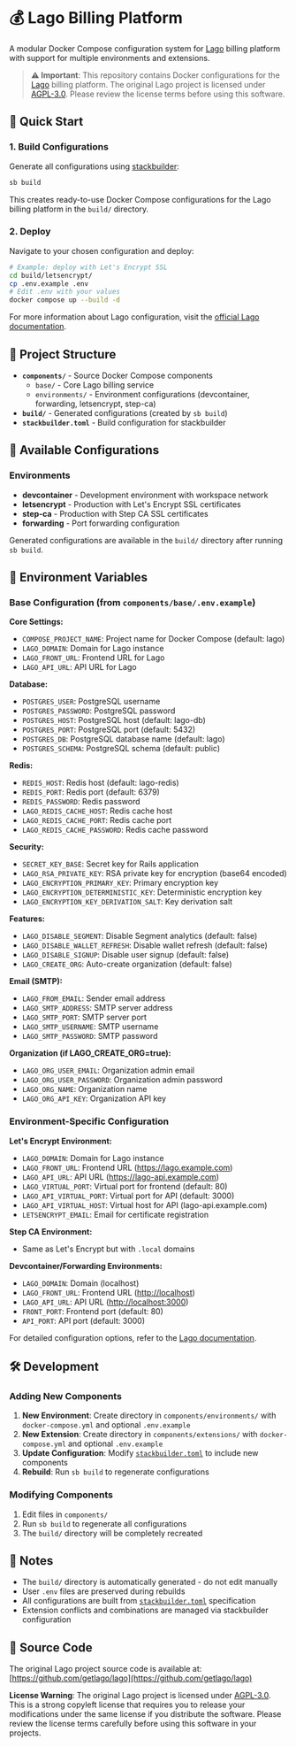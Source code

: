 # 💰 Lago Billing Platform

A modular Docker Compose configuration system for [Lago](https://github.com/getlago/lago) billing platform with support for multiple environments and extensions.

> **⚠️ Important**: This repository contains Docker configurations for the [Lago](https://github.com/getlago/lago) billing platform. The original Lago project is licensed under [AGPL-3.0](https://github.com/getlago/lago/blob/main/LICENSE). Please review the license terms before using this software.

## 🚀 Quick Start

### 1. Build Configurations

Generate all configurations using [stackbuilder](https://github.com/zyrakq/stackbuilder):

```bash
sb build
```

This creates ready-to-use Docker Compose configurations for the Lago billing platform in the `build/` directory.

### 2. Deploy

Navigate to your chosen configuration and deploy:

```bash
# Example: deploy with Let's Encrypt SSL
cd build/letsencrypt/
cp .env.example .env
# Edit .env with your values
docker compose up --build -d
```

For more information about Lago configuration, visit the [official Lago documentation](https://docs.getlago.com).

## 📁 Project Structure

- **`components/`** - Source Docker Compose components
  - `base/` - Core Lago billing service
  - `environments/` - Environment configurations (devcontainer, forwarding, letsencrypt, step-ca)
- **`build/`** - Generated configurations (created by `sb build`)
- **`stackbuilder.toml`** - Build configuration for stackbuilder

## 🔧 Available Configurations

### Environments

- **devcontainer** - Development environment with workspace network
- **letsencrypt** - Production with Let's Encrypt SSL certificates
- **step-ca** - Production with Step CA SSL certificates
- **forwarding** - Port forwarding configuration

Generated configurations are available in the `build/` directory after running `sb build`.

## 🔧 Environment Variables

### Base Configuration (from `components/base/.env.example`)

**Core Settings:**

- `COMPOSE_PROJECT_NAME`: Project name for Docker Compose (default: lago)
- `LAGO_DOMAIN`: Domain for Lago instance
- `LAGO_FRONT_URL`: Frontend URL for Lago
- `LAGO_API_URL`: API URL for Lago

**Database:**

- `POSTGRES_USER`: PostgreSQL username
- `POSTGRES_PASSWORD`: PostgreSQL password
- `POSTGRES_HOST`: PostgreSQL host (default: lago-db)
- `POSTGRES_PORT`: PostgreSQL port (default: 5432)
- `POSTGRES_DB`: PostgreSQL database name (default: lago)
- `POSTGRES_SCHEMA`: PostgreSQL schema (default: public)

**Redis:**

- `REDIS_HOST`: Redis host (default: lago-redis)
- `REDIS_PORT`: Redis port (default: 6379)
- `REDIS_PASSWORD`: Redis password
- `LAGO_REDIS_CACHE_HOST`: Redis cache host
- `LAGO_REDIS_CACHE_PORT`: Redis cache port
- `LAGO_REDIS_CACHE_PASSWORD`: Redis cache password

**Security:**

- `SECRET_KEY_BASE`: Secret key for Rails application
- `LAGO_RSA_PRIVATE_KEY`: RSA private key for encryption (base64 encoded)
- `LAGO_ENCRYPTION_PRIMARY_KEY`: Primary encryption key
- `LAGO_ENCRYPTION_DETERMINISTIC_KEY`: Deterministic encryption key
- `LAGO_ENCRYPTION_KEY_DERIVATION_SALT`: Key derivation salt

**Features:**

- `LAGO_DISABLE_SEGMENT`: Disable Segment analytics (default: false)
- `LAGO_DISABLE_WALLET_REFRESH`: Disable wallet refresh (default: false)
- `LAGO_DISABLE_SIGNUP`: Disable user signup (default: false)
- `LAGO_CREATE_ORG`: Auto-create organization (default: false)

**Email (SMTP):**

- `LAGO_FROM_EMAIL`: Sender email address
- `LAGO_SMTP_ADDRESS`: SMTP server address
- `LAGO_SMTP_PORT`: SMTP server port
- `LAGO_SMTP_USERNAME`: SMTP username
- `LAGO_SMTP_PASSWORD`: SMTP password

**Organization (if LAGO_CREATE_ORG=true):**

- `LAGO_ORG_USER_EMAIL`: Organization admin email
- `LAGO_ORG_USER_PASSWORD`: Organization admin password
- `LAGO_ORG_NAME`: Organization name
- `LAGO_ORG_API_KEY`: Organization API key

### Environment-Specific Configuration

**Let's Encrypt Environment:**

- `LAGO_DOMAIN`: Domain for Lago instance
- `LAGO_FRONT_URL`: Frontend URL (<https://lago.example.com>)
- `LAGO_API_URL`: API URL (<https://lago-api.example.com>)
- `LAGO_VIRTUAL_PORT`: Virtual port for frontend (default: 80)
- `LAGO_API_VIRTUAL_PORT`: Virtual port for API (default: 3000)
- `LAGO_API_VIRTUAL_HOST`: Virtual host for API (lago-api.example.com)
- `LETSENCRYPT_EMAIL`: Email for certificate registration

**Step CA Environment:**

- Same as Let's Encrypt but with `.local` domains

**Devcontainer/Forwarding Environments:**

- `LAGO_DOMAIN`: Domain (localhost)
- `LAGO_FRONT_URL`: Frontend URL (<http://localhost>)
- `LAGO_API_URL`: API URL (<http://localhost:3000>)
- `FRONT_PORT`: Frontend port (default: 80)
- `API_PORT`: API port (default: 3000)

For detailed configuration options, refer to the [Lago documentation](https://docs.getlago.com/guide/self-hosted/docker).

## 🛠️ Development

### Adding New Components

1. **New Environment**: Create directory in `components/environments/` with `docker-compose.yml` and optional `.env.example`
2. **New Extension**: Create directory in `components/extensions/` with `docker-compose.yml` and optional `.env.example`
3. **Update Configuration**: Modify [`stackbuilder.toml`](stackbuilder.toml) to include new components
4. **Rebuild**: Run `sb build` to regenerate configurations

### Modifying Components

1. Edit files in `components/`
2. Run `sb build` to regenerate all configurations
3. The `build/` directory will be completely recreated

## 📝 Notes

- The `build/` directory is automatically generated - do not edit manually
- User `.env` files are preserved during rebuilds
- All configurations are built from [`stackbuilder.toml`](stackbuilder.toml) specification
- Extension conflicts and combinations are managed via stackbuilder configuration

## 🔗 Source Code

The original Lago project source code is available at: [https://github.com/getlago/lago](https://github.com/getlago/lago)

**License Warning**: The original Lago project is licensed under [AGPL-3.0](https://github.com/getlago/lago/blob/main/LICENSE). This is a strong copyleft license that requires you to release your modifications under the same license if you distribute the software. Please review the license terms carefully before using this software in your projects.
